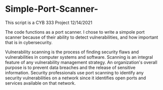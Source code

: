 # Simple-Port-Scanner-

This script is a CYB 333 Project 12/14/2021

The code functions as a port scanner. I chose to write a simpole port scanner because of their ability to detect vulnerabilities, and how important that is in cybersecurity.

Vulnerability scanning is the process of finding security flaws and vulnerabilities in computer systems and software. Scanning is an integral feature of any vulnerability management strategy. An organization's overall purpose is to prevent data breaches and the release of sensitive information. Security professionals use port scanning to identify any security vulnerabilities on a network since it identifies open ports and services available on that network.
